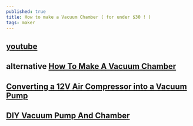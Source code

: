 ```yaml
---
published: true
title: How to make a Vacuum Chamber ( for under $30 ! )
tags: maker
---
```

## [youtube](https://www.youtube.com/watch?v=Vv0ECOX0JSM)

## alternative [How To Make A Vacuum Chamber](https://www.youtube.com/watch?v=jFUBblZgXwU)

## [Converting a 12V Air Compressor into a Vacuum Pump](https://www.youtube.com/watch?v=pWzzttw4SuE)

## [DIY Vacuum Pump And Chamber](https://www.youtube.com/watch?v=BeiW_37rS-U)
